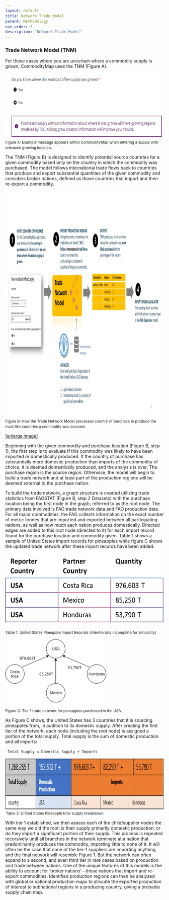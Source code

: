 ```yaml
---
layout: default
title: Network Trade Model
parent: Methodology
nav_order: 2
description: "Network Trade Model"
---
```

### Trade Network Model (TNM)

For those cases where you are uncertain where a commodity supply is grown, CommodityMap uses the TNM (Figure A).


<img src="..\..\images\entering_supply_unknown.png" width="805" height="207">
<small>Figure A: Example message appears within CommodityMap when entering a supply with unknown growing location.</small>
<p>

The TNM (Figure B) is designed to identify potential source countries for a given commodity based only on the country in which the commodity was purchased. The model follows international trade flows back to countries that produce and export substantial quantities of the given commodity and considers broker nations, defined as those countries that import and then re-export a commodity.  



<img src="..\..\images\how_tnm_works.jpg" width="1280" height="720">
<small>Figure B: How the Trade Network Model processes country of purchase to produce the most like countries a commodity was sourced. </small>

[[enlarge image]](https://thesustainabilityconsortium.github.io/CommodityMap-Help/images/how_tnm_works.jpg)


 

Beginning with the given commodity and purchase location (Figure B, step 1), the first step is to evaluate if this commodity was likely to have been imported or domestically produced. If the country of purchase has substantially more domestic production than imports of the commodity of choice, it is deemed domestically produced, and the analysis is over. The purchase region is the source region. Otherwise, the model will begin to build a trade network and at least part of the production regions will be deemed external to the purchase nation.  

 

To build the trade network, a graph structure is created utilizing trade statistics from FAOSTAT (Figure B, step 2 Datasets) with the purchase location being the first node in the graph, referred to as the root node. The primary data involved is FAO trade network data and FAO production data. For all major commodities, the FAO collects information on the exact number of metric tonnes that are imported and exported between all participating nations, as well as how much each nation produces domestically. Directed edges are added to this root node (directed to it) for each import record found for the purchase location and commodity given. Table 1 shows a sample of United States import records for pineapples while figure C  shows the updated trade network after these import records have been added.  




<img src="..\..\images\table_reporter_partner.jpg" width="547" height="225">

<small>Table 1. United States Pineapple Import Reocrds (intentionally incomplete for simplicity) </small>





<img src="..\..\images\tier_1.png" width="321" height="201">

<small>Figure C:  Tier 1 trade network for pineapples purchased in the USA.  </small>

As Figure C shows, the United States has 3 countries that it is sourcing pineapples from, in addition to its domestic supply. After creating the first tier of the network, each node (including the root node) is assigned a portion of the total supply. Total supply is the sum of domestic production and all imports:  

 

<code> Total Supply = Domestic Supply + Imports  </code>

<p>


<img src="..\..\images\supply_prod_imports.png" width="1016" height="162">
<small> Table 2: United States Pineapple total supply breakdown   </small>
<p>

With tier 1 established, we then assess each of the child/supplier nodes the same way we did the root: is their supply primarily domestic production, or do they import a significant portion of their supply. This process is repeated recursively until all branches in the network terminate at a nation that predominantly produces the commodity, importing little to none of it. It will often be the case that none of the tier-1 suppliers are importing anything, and the final network will resemble Figure 1. But the network can often expand to a second, and even third tier in rare cases based on production and trade between nations. One of the unique features of this models is the ability to account for ‘broker nations’—those nations that import and re-export commodities. Identified production regions can then be analyzed with global or national production maps to allocate the exported production of interest to subnational regions in a producing country, giving a probable supply chain map.